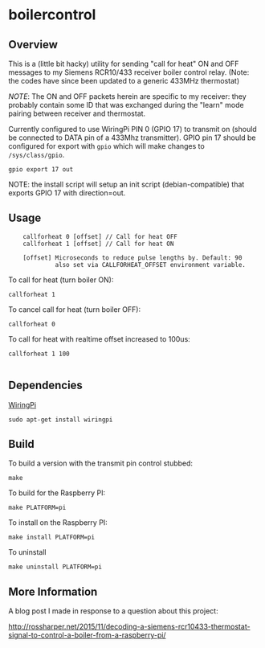 # boilercontrol

## Overview

This is a (little bit hacky) utility for sending "call for heat" ON and OFF messages to my Siemens RCR10/433 receiver boiler control relay. (Note: the codes have since been updated to a generic 433MHz thermostat)

*NOTE*: The ON and OFF packets herein are specific to my receiver: they probably contain some ID that was exchanged during the "learn" mode pairing between receiver and thermostat.

Currently configured to use WiringPi PIN 0 (GPIO 17) to transmit on (should be connected to DATA pin of a 433Mhz transmitter). GPIO pin 17 should be configured for export with `gpio` which will make changes to ```/sys/class/gpio```.

```
gpio export 17 out
```

NOTE: the install script will setup an init script (debian-compatible) that exports GPIO 17 with direction=out.

## Usage

```
    callforheat 0 [offset] // Call for heat OFF
    callforheat 1 [offset] // Call for heat ON

    [offset] Microseconds to reduce pulse lengths by. Default: 90
             also set via CALLFORHEAT_OFFSET environment variable.
```

To call for heat (turn boiler ON):

    callforheat 1

To cancel call for heat (turn boiler OFF):

    callforheat 0

To call for heat with realtime offset increased to 100us:

    callforheat 1 100
```

```

## Dependencies

[WiringPi](http://wiringpi.com/)

```sudo apt-get install wiringpi```

## Build

To build a version with the transmit pin control stubbed:

    make

To build for the Raspberry PI:

    make PLATFORM=pi

To install on the Raspberry PI:

    make install PLATFORM=pi

To uninstall

    make uninstall PLATFORM=pi

## More Information

A blog post I made in response to a question about this project:

http://rossharper.net/2015/11/decoding-a-siemens-rcr10433-thermostat-signal-to-control-a-boiler-from-a-raspberry-pi/

